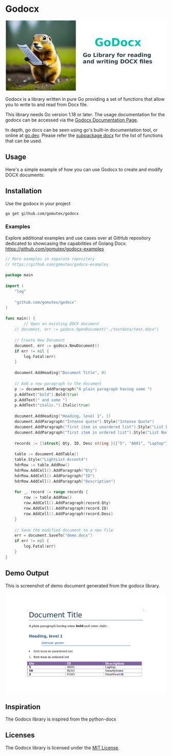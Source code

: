 # Godocx

<p align="center"><img width="650" src="./godocx.png" alt="Godocx logo"></p>


Godocx is a library written in pure Go providing a set of functions that allow you to write to and read from Docx file. 

This library needs Go version 1.18 or later. The usage documentation for the godocx can be accessed via the [Godocx Documentation Page](https://gomutex.github.io/godocx). 

In depth, go docs can be seen using go's built-in documentation tool, or online at [go.dev](https://pkg.go.dev/github.com/gomutex/godocx). Please refer the [subpackage docx](https://pkg.go.dev/github.com/gomutex/godocx/docx) for the list of functions that can be used.


## Usage
Here's a simple example of how you can use Godocx to create and modify DOCX documents:

## Installation
Use the godocx in your project
```bash
go get github.com/gomutex/godocx
```


### Examples
Explore additional examples and use cases over at GitHub repository dedicated to showcasing the capabilities of Golang Docx:
https://github.com/gomutex/godocx-examples


```go
// More examples in separate repository
// https://github.com/gomutex/godocx-examples

package main

import (
	"log"

	"github.com/gomutex/godocx"
)

func main() {
		// Open an existing DOCX document
	// document, err := godocx.OpenDocument("./testdata/test.docx")

	// Create New Document
	document, err := godocx.NewDocument()
	if err != nil {
		log.Fatal(err)
	}

	document.AddHeading("Document Title", 0)

	// Add a new paragraph to the document
	p := document.AddParagraph("A plain paragraph having some ")
	p.AddText("bold").Bold(true)
	p.AddText(" and some ")
	p.AddText("italic.").Italic(true)

	document.AddHeading("Heading, level 1", 1)
	document.AddParagraph("Intense quote").Style("Intense Quote")
	document.AddParagraph("first item in unordered list").Style("List Bullet")
	document.AddParagraph("first item in ordered list").Style("List Number")

	records := []struct{ Qty, ID, Desc string }{{"5", "A001", "Laptop"}, {"10", "B202", "Smartphone"}, {"2", "E505", "Smartwatch"}}

	table := document.AddTable()
	table.Style("LightList-Accent4")
	hdrRow := table.AddRow()
	hdrRow.AddCell().AddParagraph("Qty")
	hdrRow.AddCell().AddParagraph("ID")
	hdrRow.AddCell().AddParagraph("Description")

	for _, record := range records {
		row := table.AddRow()
		row.AddCell().AddParagraph(record.Qty)
		row.AddCell().AddParagraph(record.ID)
		row.AddCell().AddParagraph(record.Desc)
	}

	// Save the modified document to a new file
	err = document.SaveTo("demo.docx")
	if err != nil {
		log.Fatal(err)
	}
}
```

## Demo Output

This is screenshot of demo document generated from the godocx library. 

![Screenshot of the demo output](https://github.com/gomutex/godocx-examples/raw/main/demo.png)

## Inspiration
The Godocx library is inspired from the python-docx

## Licenses

The Godocx library is licensed under the [MIT License](https://opensource.org/licenses/MIT).
